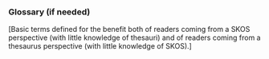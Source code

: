 ### Glossary (if needed)

[Basic terms defined for the benefit both of readers coming from a SKOS
perspective (with little knowledge of thesauri) and of readers coming from a
thesaurus perspective (with little knowledge of SKOS).]

